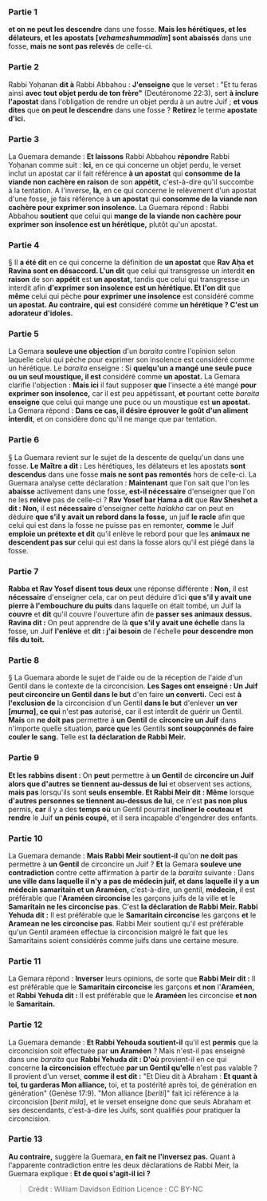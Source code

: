 
### Partie 1
<b>et on ne peut les descendre</b> dans une fosse. <b>Mais les hérétiques, et les délateurs, et les apostats [<i>vehameshummadim</i>] sont abaissés</b> dans une fosse, <b>mais ne sont pas relevés</b> de celle-ci.

### Partie 2
Rabbi Yoḥanan <b>dit à</b> Rabbi Abbahou : <b>J'enseigne</b> que le verset : "Et tu feras ainsi <b>avec tout objet perdu de ton frère"</b> (Deutéronome 22:3), sert <b>à inclure l'apostat</b> dans l'obligation de rendre un objet perdu à un autre Juif ; <b>et vous dites</b> que <b>on peut le descendre</b> dans une fosse ? <b>Retirez</b> le terme <b>apostate d'ici.</b>

### Partie 3
La Guemara demande : <b>Et laissons</b> Rabbi Abbahou <b>répondre</b> Rabbi Yoḥanan comme suit : <b>Ici,</b> en ce qui concerne un objet perdu, le verset inclut un apostat car il fait référence <b>à un apostat</b> qui <b>consomme de la viande non cachère en raison</b> de son <b>appétit,</b> c'est-à-dire qu'il succombe à la tentation. A l'inverse, <b>là,</b> en ce qui concerne le relèvement d'un apostat d'une fosse, je fais référence à <b>un apostat</b> qui <b>consomme de la viande non cachère pour exprimer son insolence.</b> La Guemara répond : Rabbi Abbahou <b>soutient</b> que celui qui <b>mange de la viande non cachère pour exprimer son insolence est un hérétique,</b> plutôt qu'un apostat.

### Partie 4
§ Il <b>a été dit</b> en ce qui concerne la définition de <b>un apostat</b> que <b>Rav Aḥa et Ravina sont en désaccord. L'un dit</b> que celui qui transgresse un interdit <b>en raison</b> de son <b>appétit</b> est <b>un apostat,</b> tandis que celui qui transgresse un interdit afin <b>d'exprimer son insolence est un hérétique. Et l'on dit</b> que <b>même</b> celui qui pèche <b>pour exprimer une insolence</b> est considéré comme <b>un apostat. Au contraire, qui est</b> considéré comme <b>un hérétique ? C'est un adorateur d'idoles.</b>

### Partie 5
La Gemara <b>souleve une objection</b> d'un <i>baraita</i> contre l'opinion selon laquelle celui qui pèche pour exprimer son insolence est considéré comme un hérétique. Le <i>baraita</i> enseigne : Si <b>quelqu'un a mangé une seule puce ou un seul moustique, il est</b> considéré comme <b>un apostat.</b> La Gemara clarifie l'objection : <b>Mais ici</b> il faut supposer <b>que</b> l'insecte a été mangé <b>pour exprimer son insolence,</b> car il est peu appétissant, <b>et</b> pourtant cette <i>baraita</i> <b>enseigne</b> que celui qui mange une puce ou un moustique est <b>un apostat.</b> La Gemara répond : <b>Dans ce cas, il désire éprouver le goût d'un aliment interdit</b>, et on considère donc qu'il ne mange que par tentation.

### Partie 6
§ La Guemara revient sur le sujet de la descente de quelqu'un dans une fosse. <b>Le Maître a dit :</b> Les hérétiques, les délateurs et les apostats <b>sont descendus</b> dans une fosse <b>mais ne sont pas remontés</b> hors de celle-ci. La Guemara analyse cette déclaration : <b>Maintenant</b> que l'on sait que l'on les <b>abaisse</b> activement dans une fosse, <b>est-il nécessaire</b> d'enseigner que l'on ne les <b>relève</b> pas de celle-ci ? <b>Rav Yosef bar Ḥama a dit</b> que <b>Rav Sheshet a dit : Non,</b> il est <b>nécessaire</b> d'enseigner cette <i>halakha</i> car on peut en déduire <b>que s'il y avait un rebord dans la fosse,</b> un juif <b>le racle</b> afin que celui qui est dans la fosse ne puisse pas en remonter, <b>comme</b> le Juif <b>emploie un prétexte et dit</b> qu'il enlève le rebord pour que les <b>animaux ne descendent pas sur</b> celui qui est dans la fosse alors qu'il est piégé dans la fosse.

### Partie 7
<b>Rabba et Rav Yosef disent tous deux</b> une réponse différente : <b>Non,</b> il est <b>nécessaire</b> d'enseigner cela, car on peut déduire d'ici <b>que s'il y avait une pierre à l'embouchure du puits</b> dans laquelle on était tombé, un Juif la <b>couvre</b> et <b>dit</b> qu'il couvre l'ouverture afin de <b>passer ses animaux dessus. Ravina dit :</b> On peut apprendre de là <b>que s'il y avait une échelle</b> dans la fosse, un Juif <b>l'enlève</b> et <b>dit : j'ai besoin</b> de l'échelle <b>pour descendre mon fils du toit.</b>

### Partie 8
§ La Guemara aborde le sujet de l'aide ou de la réception de l'aide d'un Gentil dans le contexte de la circoncision. <b>Les Sages ont enseigné : Un Juif peut circoncire un Gentil dans le but</b> d'en faire <b>un converti.</b> Ceci est <b>à l'exclusion de</b> la circoncision d'un Gentil <b>dans le but</b> d'enlever <b>un ver [<i>murna</i>], ce qui</b> n'est <b>pas</b> autorisé, car il est interdit de guérir un Gentil. <b>Mais</b> on <b>ne doit pas</b> permettre à <b>un Gentil</b> de <b>circoncire un Juif</b> dans n'importe quelle situation, <b>parce que</b> les Gentils <b>sont soupçonnés de faire couler le sang.</b> Telle est <b>la déclaration de Rabbi Meir.</b>

### Partie 9
<b>Et les rabbins disent : </b> On <b>peut</b> permettre à <b>un Gentil</b> de <b>circoncire un Juif alors que d'autres se tiennent au-dessus de lui</b> et observent ses actions, <b>mais pas</b> lorsqu'ils sont <b>seuls ensemble. Et Rabbi Meir dit : Même</b> lorsque <b>d'autres personnes se tiennent au-dessus de lui</b>, ce n'est <b>pas non plus</b> permis, <b>car</b> il y a des <b>temps où</b> un Gentil pourrait <b>incliner le couteau et rendre</b> le Juif <b>un pénis coupé,</b> et il sera incapable d'engendrer des enfants.

### Partie 10
La Guemara demande : <b>Mais Rabbi Meir soutient-il</b> qu'on <b>ne doit pas</b> permettre à <b>un Gentil</b> de circoncire un Juif ? <b>Et</b> la Gemara <b>souleve une contradiction</b> contre cette affirmation à partir de la <i>baraïta</i> suivante : Dans <b>une ville dans laquelle il n'y a pas de médecin juif, et dans laquelle il y a un médecin samaritain et un Araméen,</b> c'est-à-dire, un gentil, <b>médecin,</b> il est préférable que l'<b>Araméen circoncise</b> les garçons juifs de la ville <b>et</b> le <b>Samaritain ne les circoncise pas</b>. C'est <b>la déclaration de Rabbi Meir. Rabbi Yehuda dit :</b> Il est préférable que le <b>Samaritain circoncise</b> les garçons <b>et</b> le <b>Aramean ne les circoncise pas</b>. Rabbi Meir soutient qu'il est préférable qu'un Gentil araméen effectue la circoncision malgré le fait que les Samaritains soient considérés comme juifs dans une certaine mesure.

### Partie 11
La Gemara répond : <b>Inverser</b> leurs opinions, de sorte que <b>Rabbi Meir dit :</b> Il est préférable que le <b>Samaritain circoncise</b> les garçons <b>et non</b> l'<b>Araméen,</b> et <b>Rabbi Yehuda dit :</b> Il est préférable que le <b>Araméen</b> les circoncise <b>et non</b> le <b>Samaritain.</b>

### Partie 12
La Guemara demande : <b>Et Rabbi Yehouda soutient-il</b> qu'il est <b>permis</b> que la circoncision soit effectuée par <b>un Araméen</b> ? Mais n'est-il pas enseigné</b> dans une <i>baraita</i> que <b>Rabbi Yehuda dit : D'où</b> provient-il en ce qui concerne <b>la circoncision</b> effectuée <b>par un Gentil qu'elle</b> n'est pas valable ? </b> Il provient d'un verset, <b>comme il est dit :</b> "Et Dieu dit à Abraham : <b>Et quant à toi, tu garderas Mon alliance,</b> toi, et ta postérité après toi, de génération en génération" (Genèse 17:9). "Mon alliance [<i>beriti</i>]" fait ici référence à la circoncision [<i>berit mila</i>], et le verset enseigne donc que seuls Abraham et ses descendants, c'est-à-dire les Juifs, sont qualifiés pour pratiquer la circoncision.

### Partie 13
<b>Au contraire,</b> suggère la Guemara, <b>en fait ne l'inversez pas.</b> Quant à l'apparente contradiction entre les deux déclarations de Rabbi Meir, la Guemara explique : <b>Et de quoi s'agit-il ici ?</b>

>Crédit : William Davidson Edition
>Licence : CC BY-NC